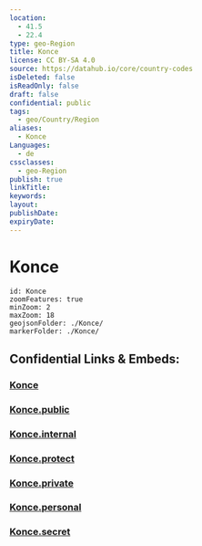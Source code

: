 ```yaml
---
location:
  - 41.5
  - 22.4
type: geo-Region
title: Konce
license: CC BY-SA 4.0
source: https://datahub.io/core/country-codes
isDeleted: false
isReadOnly: false
draft: false
confidential: public
tags:
  - geo/Country/Region
aliases:
  - Konce
Languages:
  - de
cssclasses:
  - geo-Region
publish: true
linkTitle:
keywords:
layout:
publishDate:
expiryDate:
---
```


# Konce

```leaflet
id: Konce
zoomFeatures: true 
minZoom: 2 
maxZoom: 18
geojsonFolder: ./Konce/
markerFolder: ./Konce/
```


## Confidential Links & Embeds: 

### [Konce](/_Standards/Earth/Continent/Europe/Europe~South/Macedonia~North/Municipalities~Macedonia/Konce.md) 

### [Konce.public](/_public/Earth/Continent/Europe/Europe~South/Macedonia~North/Municipalities~Macedonia/Konce.public.md) 

### [Konce.internal](/_internal/Earth/Continent/Europe/Europe~South/Macedonia~North/Municipalities~Macedonia/Konce.internal.md) 

### [Konce.protect](/_protect/Earth/Continent/Europe/Europe~South/Macedonia~North/Municipalities~Macedonia/Konce.protect.md) 

### [Konce.private](/_private/Earth/Continent/Europe/Europe~South/Macedonia~North/Municipalities~Macedonia/Konce.private.md) 

### [Konce.personal](/_personal/Earth/Continent/Europe/Europe~South/Macedonia~North/Municipalities~Macedonia/Konce.personal.md) 

### [Konce.secret](/_secret/Earth/Continent/Europe/Europe~South/Macedonia~North/Municipalities~Macedonia/Konce.secret.md)

